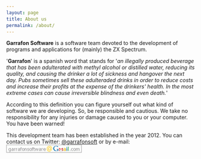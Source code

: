 ```yaml
---
layout: page
title: About us
permalink: /about/
---
```


[logo]: https://raw.githubusercontent.com/garrafonsoft/garrafonsoft.github.io/master/images/GarrafonSoftwareLogo.png "Garrafon Software Logo"

**Garrafon Software** is a software team devoted to the development of programs and applications for (mainly) the ZX Spectrum.

'**Garrafon**' is a spanish word that stands for '*an illegally produced beverage that has been adulterated with methyl alcohol or distilled water, reducing its quality, and causing the drinker a lot of sickness and hangover the next day. Pubs sometimes sell these adulteraded drinks in order to reduce costs and increase their profits at the expense of the drinkers' health. In the most extreme cases can cause irreversible blindness and even death.*'

According to this definition you can figure yourself out what kind of software we are developing. So, be responsible and cautious. We take no responsibility for any injuries or damage caused to you or your computer. You have been warned!

This development team has been established in the year 2012.
You can contact us on Twitter: [@garrafonsoft](https://twitter.com/garrafonsoft) or by e-mail: ![alt text](https://raw.githubusercontent.com/garrafonsoft/garrafonsoft.github.io/master/images/gs_gmail_com.png "E-Mail")
